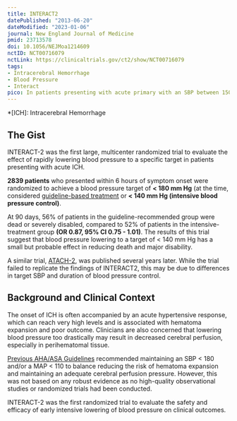 ```yaml
---
title: INTERACT2
datePublished: "2013-06-20"
dateModified: "2023-01-06"
journal: New England Journal of Medicine
pmid: 23713578
doi: 10.1056/NEJMoa1214609
nctID: NCT00716079
nctLink: https://clinicaltrials.gov/ct2/show/NCT00716079
tags:
- Intracerebral Hemorrhage
- Blood Pressure
- Interact
pico: In patients presenting with acute primary with an SBP between 150-220 mm Hg, does targeting SBP < 140 mm Hg improve death or major disability at 90 days when compared to a target SBP < 180 mm Hg?
---
```


*[ICH]: Intracerebral Hemorrhage

## The Gist

INTERACT-2 was the first large, multicenter randomized trial to evaluate the effect of rapidly lowering blood pressure to a specific target in patients presenting with acute ICH.

‍**2839 patients** who presented within 6 hours of symptom onset were randomized to achieve a blood pressure target of **< 180 mm Hg** (at the time, considered [guideline-based treatment](https://doi.org/10.1161/STROKEAHA.107.183689) or **< 140 mm Hg (intensive blood pressure control)**.

At 90 days, 56% of patients in the guideline-recommended group were dead or severely disabled, compared to 52% of patients in the intensive-treatment group **(OR 0.87, 95% CI 0.75 - 1.01)**. The results of this trial suggest that blood pressure lowering to a target of < 140 mm Hg has a small but probable effect in reducing death and major disability.

A similar trial, [ATACH-2](/trials/atach-2/), was published several years later. While the trial failed to replicate the findings of INTERACT2, this may be due to differences in target SBP and duration of blood pressure control.

## Background and Clinical Context

The onset of ICH is often accompanied by an acute hypertensive response, which can reach very high levels and is associated with hematoma expansion and poor outcome. Clinicians are also concerned that lowering blood pressure too drastically may result in decreased cerebral perfusion, especially in perihematomal tissue.

[Previous AHA/ASA Guidelines](https://doi.org/10.1161/STROKEAHA.107.183689) recommended maintaining an SBP < 180 and/or a MAP < 110 to balance reducing the risk of hematoma expansion and maintaining an adequate cerebral perfusion pressure. However, this was not based on any robust evidence as no high-quality observational studies or randomized trials had been conducted.

INTERACT-2 was the first randomized trial to evaluate the safety and efficacy of early intensive lowering of blood pressure on clinical outcomes.